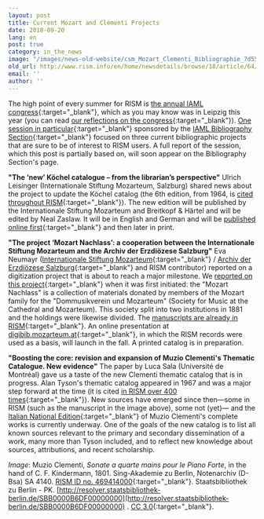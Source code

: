 ```yaml
---
layout: post
title: Current Mozart and Clementi Projects
date: 2018-09-20
lang: en
post: true
category: in_the_news
image: "/images/news-old-website/csm_Mozart_Clementi_Bibliographie_7d553a8de4.jpg"
old_url: http://www.rism.info/en/home/newsdetails/browse/18/article/64/current-mozart-and-clementi-projects.html
email: ''
author: ''
---
```


The high point of every summer for RISM is [the annual IAML congress](https://www.iaml.info/congresses/2018-leipzig){:target="_blank"}, which as you may know was in Leipzig this year (you can read [our reflections on the congress](/events/2018/08/23/congress-diary-from-iaml-leipzig-2018.html){:target="_blank"}). [One session in particular](http://sched.co/FOsb){:target="_blank"} sponsored by the [IAML Bibliography Section](https://www.iaml.info/bibliography){:target="_blank"} focused on three current bibliographic projects that are sure to be of interest to RISM users. A full report of the session, which this post is partially based on, will soon appear on the Bibliography Section's page.

**"The ‘new’ Köchel catalogue – from the librarian’s perspective"**
Ulrich Leisinger (Internationale Stiftung Mozarteum, Salzburg) shared news about the project to update the Köchel catalog (the 6th edition, from 1964, is [cited throughout RISM](https://opac.rism.info/metaopac/perma.do;jsessionid=1A6AFCDF452322C76BC31E2203E49DB2.touch01?v=rism&q=-1%3d%22lit50%22&Language=en){:target="_blank"}). The new edition will be published by the Internationale Stiftung Mozarteum and Breitkopf & Härtel and will be edited by Neal Zaslaw. It will be in English and German and will be [published online first](http://dme.mozarteum.at/){:target="_blank"} and then later in print.

**"The project ‘Mozart Nachlass’: a cooperation between the Internationale Stiftung Mozarteum and the Archiv der Erzdiözese Salzburg"**
Eva Neumayr ([Internationale Stiftung Mozarteum](https://mozarteum.at/en/bibliotheca-mozartiana/){:target="_blank"} / [Archiv der Erzdiözese Salzburg](http://www.kirchen.net/archiv/bestaende/sammlungen/musikalien/){:target="_blank"} and RISM contributor) reported on a digitization project that is about to reach a major milestone. We [reported on this project](http://www.rism.info/home/newsdetails/?tx_ttnews%5Byear%5D=2015&tx_ttnews%5Bmonth%5D=03&tx_ttnews%5BbackPid%5D=64&tx_ttnews%5Btt_news%5D=546&cHash=cf7394656ad7372bfdd3104af751b07e){:target="_blank"} when it was first initiated: the "Mozart Nachlass" is a collection of materials donated by members of the Mozart family for the "Dommusikverein und Mozarteum" (Society for Music at the Cathedral and Mozarteum). This society split into two institutions in 1881 and the holdings were likewise divided. The [manuscripts are already in RISM](https://opac.rism.info/search?View=rism&siglum=A-S*&q=mozart+nachlass){:target="_blank"}. An online presentation at [digibib.mozarteum.at](http://digibib.mozarteum.at/){:target="_blank"}, in which the RISM records were used as a basis, will launch in the fall. A printed catalog is in preparation.

**"Boosting the core: revision and expansion of Muzio Clementi's Thematic Catalogue. New evidence"**
The paper by Luca Sala (Université de Montréal) gave us a taste of the new Clementi thematic catalog that is in progress. Alan Tyson's thematic catalog appeared in 1967 and was a major step forward at the time (it is cited [in RISM over 400 times](https://opac.rism.info/metaopac/perma.do?v=rism&q=-1%3d%22lit104%22&Language=en){:target="_blank"}). New sources have emerged since then—some in RISM (such as the manuscript in the image above), some not (yet)— and the [Italian National Edition](http://www.muzioclementi.com/critical.php){:target="_blank"} of Muzio Clementi's complete works is currently underway. One of the goals of the new catalog is to list all known sources relevant to the primary and secondary dissemination of a work, many more than Tyson included, and to reflect new knowledge about sources, attributions, and recent scholarship.

_Image_: Muzio Clementi, _Sonate a quarte mains pour le Piano Forte_, in the hand of C. F. Kindermann, 1801. Sing-Akademie zu Berlin, Notenarchiv (D-Bsa) SA 4140. [RISM ID no. 469414000](https://opac.rism.info/search?id=469414000&View=rism&Language=en){:target="_blank"}. Staatsbibliothek zu Berlin - PK. [http://resolver.staatsbibliothek-berlin.de/SBB0000B6DF00000000](http://resolver.staatsbibliothek-berlin.de/SBB0000B6DF00000000) . [CC 3.0](http://creativecommons.org/licenses/by-nc-sa/3.0/de/){:target="_blank"}.
